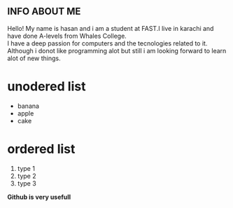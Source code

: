 ## INFO ABOUT ME

Hello! My name is hasan and i am a student at FAST.I live in karachi and have done A-levels from Whales College.
<br/>
I have a deep passion for computers and the tecnologies related to it. Although i donot like programming alot but still i am looking forward to learn alot of new things.

# unodered list

- banana
- apple
- cake

# ordered list

1. type 1
2. type 2
3. type 3

**Github is very usefull**

